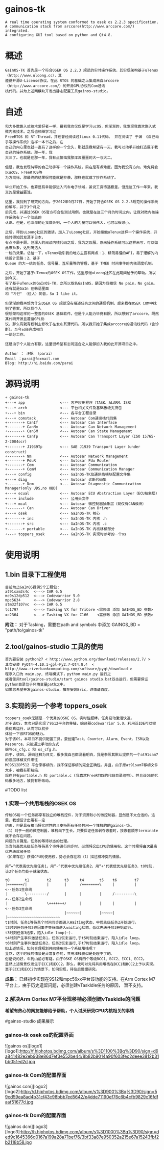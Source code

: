 gainos-tk
=========

	A real time operating system conformed to osek os 2.2.3 specification. 
	A communication stack from arccore(http://www.arccore.com/) integrated.
	A configuring GUI tool based on python and Qt4.8.
# 概述
	GaInOS-TK 首先是一个符合OSEK OS 2.2.3 规范的实时操作系统，其实现架构基于uTenux（http://www.uloong.cc），其
	遵循开源U-License协议。在此 RTOS 的基础之上集成来自arccore（http://www.arccore.com/）的开源GPL协议的Com通讯
	栈代码。并为上述两模块开发出静态配置工具gainos-studio。

# 自述
	和大多数嵌入式技术爱好者一样，最初我也仅仅是学习ucOS，但渐渐的，我发现我喜欢嵌入式微内核技术。之后也相继学习过
	FreeRTOS 和 RT-Thread，并也曾经阅读过linux 0.11代码。 并在阅读了 于渊 《自己动手写操作系统》这样一本书之后，在
	自己的内心里也就一直有了这样的一个念头，那就是我希望有一天，我可以动手开始打造属于我自己的操作系统。那一年，我
	大三了。也就是在那一年，我有点懊恼我那浑浑噩噩的大一与大二。

	但是，我也发现纯粹的自己动手写一个操作系统，实在是有点难度，因为我没有方向，难免将会以ucOS、FreeRTOS等
	为方向标，那最终的结果很可能就是抄袭，那样也就成了抄作系统了。

	毕业开始工作，也算是有幸能够进入汽车电子领域，虽说工资待遇极差，但是这工作一年来，我真的是受益匪浅。
	
	这里，我找到了研究的方向。于2012年9月27日，开始了符合OSEK OS 2.2.3规范的操作系统的编写，并于3个月之
	后完成，并通过OSEK OS官方符合性测试用例。也就是在这三个月的时间之内，让我对微内核操作系统有了一个彻底的
	认识。但是，也深深的让我体会到，一个人的力量可以很伟大，也可以很渺小。

	之后，得到uLoong社区的邀请，加入了uLoong社区，开始接触uTenux这样一个操作系统，开始时得知其发源于日本，
	有点不屑于顾，但深入的阅读内核代码之后，我为之叹服，原来操作系统可以这样来写，可以如此来抽象，达到简洁大
	一统的效果。总结一下，uTenux吸引我的地方主要有两点：1、精简易懂的API，易于理解的内核设计思路；2、基于 
	Queue 的大一统的任务、信号量、互斥量等的管理，基于 TMEB 时间事件的内核调度机制。

	之后，开始了基于uTenux的OSEK OS工作，这里感谢uLoong社区在此期间给予的帮助。所以到今天，
	有了基于uTenux的GaInOS-TK，之所以取名GaInOS，是因为我相信 No pain，No gain。还有就是GaIn 在韩语里面
	和 "가인" （佳人）同音，So I like it。

	但渐渐的我再想为什么OSEK OS 规范没有描述任务之间的通信机制，后来我在OSEK COM中找到了答案，所以我个人
	很想架构这样的一整套的OSEK 基础软件。但是个人能力毕竟有限，所以想到了arccore，既然其代码开源且遵循GPL协
	议，那么有就有权利去修改于在发布其源代码，所以我开始了集成arccore的通讯栈代码（含诊断）。至今已经完成相当
	一部分工作。

    还是由于个人能力有限，这里很希望有志同道合之人能够加入我的此开源项目之中。
	
	Author ： 汪帆 （parai）	
	Email ：parai@foxmail.com	
	Blog: http://hi.baidu.com/parai

# 源码说明
	
	+ gainos-tk
	+---+ app                <--- 客户应用程序（TASK、ALARM、ISR）
	+---+ arch               <--- 平台相关文件及基础板级支持包
	+---+ bin                <--- 各平台工程目录
	+---+ comstack           <--- Autosar Com通讯栈代码集
	+-------+ CanIf          <--- Autosar Can Interface
	+-------+ CanNm          <--- Autosar Can Network Management
	+-------+ CanSM          <--- Autosar Can State Management
	+-------+ CanTp          <--- Autosar Can Transport Layer（ISO 15765-2-2004ocr）
	+-------+ J1939Tp        <--- SAE J1939 Transport Layer（under construct）
	+-------+ Nm             <--- Autosar Network Management
	+-------+ PduR           <--- Autosar Pdu Router
	+-------+ Com            <--- Autosar Communication
	+-------+ ComM           <--- Autosar Communication Manager
	+---+ config             <--- GaInOS-TK及通讯栈模块配置文件集
	+---+ diag               <--- Autosar 诊断代码集
	+-------+ Dcm            <--- Autosar Diagnostic Communication Manager(only UDS,no OBD)
	+---+ ecual              <--- Autosar ECU Abstraction Layer（ECU抽象层） 
	+---+ include            <--- 公用头文件
	+---+ mcal               <--- Autosar 微控制器抽象层（现仅有CAN模块）
	+-------+ Can            <--- Autosar Can Driver
	+---+ osek               <--- GaInOS-TK 核心
	+-------+ inc            <--- GaInOS-TK 内核 .h 
	+-------+ src            <--- GaInOS-TK 内核 .c 
	+-------+ portable       <--- GaInOS-TK 内核移植部分
	+---+ toppers_osek       <--- GaInOS-TK 实现时参考的一个os
	
# 使用说明
##  1.bin 目录下工程使用
	目前为止GaInOS提供5个工程包：
	at91sam3s4c  <---> IAR 6.5
	mc9s12dp512  <---> Codewarrior 5.0
	mpc5634      <---> Codewarrior 2.8
	stm32f107vc  <---> IAR 6.5
	tc1797       <---> Tasking VX for TriCore <需修改 添加 GAINOS_BD 参数>
	xc2364       <---> Tasking VX for C166    <需修改 添加 GAINOS_BD 参数>
	
**附注：**
		对于Tasking，需要在path and symbols 中添加 GAINOS_BD = "path/to/gainos-tk"
	
##  2.tool/gainos-studio 工具的使用
	首先要安装 python27 < http://www.python.org/download/releases/2.7/ >
	其次安装 PyQt4-4.10.1-gpl-Py2.7-Qt4.8.4  < http://www.riverbankcomputing.com/software/pyqt/download >
	程序入口为 main.py, 终端模式下，python main.py 运行之
	或者使用tool/gainos-studio/start gainos studio.bat双击运行，但需要保证python目录位于环境变量path之中。
	如果您希望开发gainos-studio，推荐安装Eric，详情请百度。
	
##  3.实现的另一个参考 toppers_osek 
	toppers_osek无疑是一个优秀的OSKE OS，实时性超棒，任务启动激活快速。
	对于该OS，本次只是实现了9S12平台的移植，编译器codewarrior 5.0，利用该IDE可以完美仿真运行，从而可以初步
	体验一下该RTOS的魅力。
	对于该OS，本项目不提供配置工具，要创建Task、Counter、Alarm、Event、ISR以及Resource，只能通过手动的方式
	编写os_cfg.c 和 os_cfg.h。
	由于，该OS，源码注释为日文，很多我自己都没看明白，我是参照其默认提供的一个at91sam7的底层移植文件来往
	MC9S12DP512 平台来移植的，我不保证移植的完全正确性。并且，由于原at91sam7移植文件太多，被我有所精简，
	现在只有portable.h 和 portable.c (我喜欢FreeRTOS的代码目录结构)。并且该OS的代码很多地方，被我有所改动。
	
#TODO list
###  1.实现一个共用堆栈的OSEK OS
	传统OS每一个任务都享有独立的堆栈控件，对于资源较小的微控制器，显然是不太合适的。这里，我想设计出虽有一定
	约束，但是具有相当好实时性的且支持所有任务共用一个堆栈的的gainos-tk。
	（1）对于一般的微控制器，堆栈向下生长，只要保证任务剥夺嵌套时，按嵌套顺序terminate就不会存在问题。
	问题的关键是，任务的等待状态的处理。
	当当前高优先级任务等待某个事件进行同步时，必然将交出CPU的使用权，这个时候将由次最高优先级就绪任务
	（如果存在）获得CPU的使用权，势必会存在和（1）描述相冲突的情景。
	
	用“=”代表高优先级任务1，用“-”代表中优先级任务2，用“+"代表低优先级任务3，t0时刻，该3个任务均处于就绪状态。
	
	t0       t1        t2      t3     t4       t5    t6        t7
	|=======/|         |       |      /========\     |         |            <--任务1生命线
	|        \---------/       |      |        |     /---------\            <--任务2生命线
	|                  \+++++++/      |        |     |         |            <--任务3生命线
	                           |~~~~~~|        |~~~~~|         |~~~~~~~~~~~~~~~~~~~~~~~~
	t1时刻，任务1等待某个时间同步而进入Waiting状态，中优先级任务2开始运行。
	t2时刻任务任务2也因事件等待而进入waiting状态，低优先级任务3开始运行。
	t3时刻任务3结束，陷入idle loop(~).
	t4时刻产生事件激活任务1，任务1恢复运行,于t5时刻结束运行，陷入idle loop。
	t6时刻产生事件激活任务2，任务2恢复运行,于t7时刻结束运行，陷入idle loop。
	如上述情况，如何合理规划共同使用同一个系统堆栈呢？
	显然，这个时候的情景是异常复杂的，共用堆栈貌似是处理不了的。
	俗话说的好，车到山前必有路，由于OSKE OS有四个等级BCC1、BCC2、ECC1、ECC2。
	显然上述情景仅发生于ECC1和ECC2，那么，我可以先将共用堆栈在BCC1和BCC2上予以实现。
	至于ECC1和ECC2的情景下，如何实现，待往后慢慢研究。
**成果：**
	已经初步实现在9S12和mpc56xx平台该功能的支持。在Arm Cortex M7平台上，由于历史遗留问题，必须创建vTaskIdle任务的原因，
	暂不支持。
###  2.解决Arm Cortex M7平台现移植必须创建vTaskIdle的问题
**希望有热心的网友能够给予帮助，个人讨厌研究CPU内核相关的事情**

#gainso-studio 成果展示
### gainos-tk osek os的配置界面
![gainos os][logo1]
[logo1]:http://f.hiphotos.bdimg.com/album/s%3D1100%3Bq%3D90/sign=d9a841482e2eb938e86d7ef3e552be44/8b82b9014a90f603fec2deee3812b31bb051ed2d.jpg
### gainos-tk Com的配置界面
![gainos com][logo2]
[logo2]:http://d.hiphotos.bdimg.com/album/s%3D900%3Bq%3D90/sign=59cd59ea8ad4b31cf43c98bbb7ed5642/e4dde71190ef76c6b4cfb9829c16fdfaaf51677d.jpg

### gainos-tk Dcm的配置界面
![gainos dcm][logo3]
[logo3]:http://h.hiphotos.bdimg.com/album/s%3D1000%3Bq%3D90/sign=ded9c1645366d0167a199a28a71bef76/3bf33a87e950352a215e67a15243fbf2b2118b58.jpg

	
